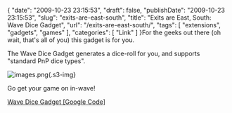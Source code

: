{
    "date": "2009-10-23 23:15:53",
    "draft": false,
    "publishDate": "2009-10-23 23:15:53",
    "slug": "exits-are-east-south",
    "title": "Exits are East, South: Wave Dice Gadget",
    "url": "\/exits-are-east-south\/",
    "tags": [
        "extensions",
        "gadgets",
        "games"
    ],
    "categories": [
        "Link"
    ]
}For the geeks out there (oh wait, that's all of you) this gadget is for
you.

The Wave Dice Gadget generates a dice-roll for you, and supports
"standard PnP dice types".

![images.png](https://turbo.geekorium.com.au/images/images.png){.s3-img}

Go get your game on in-wave!

[Wave Dice Gadget \[Google
Code\]](http://wave-samples-gallery.appspot.com/about_app?app_id=53001)